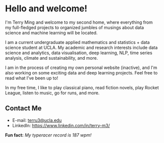 # Hello and welcome!
I'm Terry Ming and welcome to my second home, where everything from my full-fledged projects to organized jumbles of musings about data science and machine learning will be located.

I am a current undergraduate applied mathematics and statistics + data science student at UCLA. My academic and research interests include data science and analytics, data visualisation, deep learning, NLP, time series analysis, climate and sustainability, and more. 

I am in the process of creating my own personal website (inactive), and I'm also working on some exciting data and deep learning projects. Feel free to read what I've been up to!

In my free time, I like to play classical piano, read fiction novels, play Rocket League, listen to music, go for runs, and more.

## Contact Me

- E-mail:
terru3@ucla.edu
- LinkedIn:
https://www.linkedin.com/in/terry-m3/

**Fun fact:** *My typeracer record is 187 wpm!*
